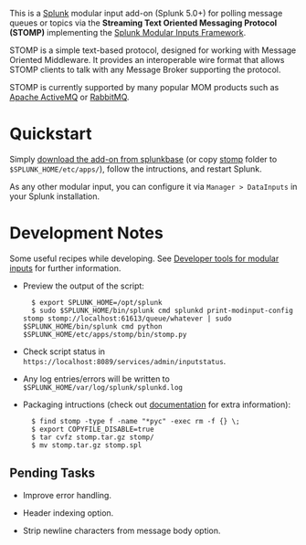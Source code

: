 This is a [Splunk](http://www.splunk.com) modular input add-on (Splunk 5.0+) for polling message queues or topics via the __Streaming Text Oriented Messaging Protocol (STOMP)__ implementing the [Splunk Modular Inputs Framework](http://docs.splunk.com/Documentation/Splunk/latest/AdvancedDev/ModInputsIntro).

STOMP is a simple text-based protocol, designed for working with Message Oriented Middleware. It provides an interoperable wire format that allows STOMP clients to talk with any Message Broker supporting the protocol.

STOMP is currently supported by many popular MOM products such as [Apache ActiveMQ](http://activemq.apache.org/) or [RabbitMQ](http://www.rabbitmq.com/).

Quickstart
==========

Simply [download the add-on from splunkbase](http://splunk-base.splunk.com/apps/STOMP%20Modular%20Input) (or copy [stomp](https://github.com/allenta/splunk-stomp/tree/master/stomp) folder to `$SPLUNK_HOME/etc/apps/`), follow the intructions, and restart Splunk.

As any other modular input, you can configure it via `Manager > DataInputs` in your Splunk installation.

Development Notes
=================

Some useful recipes while developing. See [Developer tools for modular inputs](http://docs.splunk.com/Documentation/Splunk/latest/AdvancedDev/ModInputsDevTools) for further information.

- Preview the output of the script:

  ```
    $ export SPLUNK_HOME=/opt/splunk
    $ sudo $SPLUNK_HOME/bin/splunk cmd splunkd print-modinput-config stomp stomp://localhost:61613/queue/whatever | sudo $SPLUNK_HOME/bin/splunk cmd python $SPLUNK_HOME/etc/apps/stomp/bin/stomp.py
  ```

- Check script status in `https://localhost:8089/services/admin/inputstatus`.

- Any log entries/errors will be written to `$SPLUNK_HOME/var/log/splunk/splunkd.log`

- Packaging intructions (check out [documentation](http://docs.splunk.com/Documentation/Splunk/latest/AdvancedDev/PackageApp) for extra information):

  ```
    $ find stomp -type f -name "*pyc" -exec rm -f {} \;
    $ export COPYFILE_DISABLE=true
    $ tar cvfz stomp.tar.gz stomp/
    $ mv stomp.tar.gz stomp.spl
  ```

Pending Tasks
-------------

- Improve error handling.

- Header indexing option.

- Strip newline characters from message body option.
